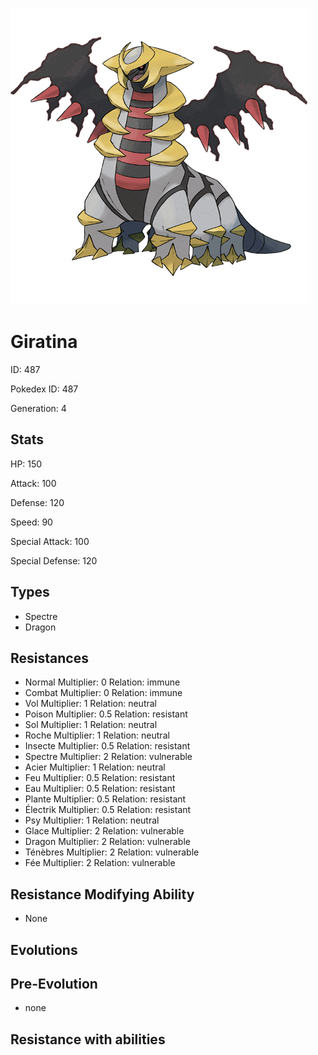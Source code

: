 ![](https://raw.githubusercontent.com/PokeAPI/sprites/master/sprites/pokemon/other/official-artwork/487.png)

# Giratina
ID: 487

Pokedex ID: 487

Generation: 4

## Stats

HP: 150

Attack: 100

Defense: 120

Speed: 90

Special Attack: 100

Special Defense: 120

## Types

- Spectre
- Dragon
## Resistances

- Normal Multiplier: 0 Relation: immune
- Combat Multiplier: 0 Relation: immune
- Vol Multiplier: 1 Relation: neutral
- Poison Multiplier: 0.5 Relation: resistant
- Sol Multiplier: 1 Relation: neutral
- Roche Multiplier: 1 Relation: neutral
- Insecte Multiplier: 0.5 Relation: resistant
- Spectre Multiplier: 2 Relation: vulnerable
- Acier Multiplier: 1 Relation: neutral
- Feu Multiplier: 0.5 Relation: resistant
- Eau Multiplier: 0.5 Relation: resistant
- Plante Multiplier: 0.5 Relation: resistant
- Électrik Multiplier: 0.5 Relation: resistant
- Psy Multiplier: 1 Relation: neutral
- Glace Multiplier: 2 Relation: vulnerable
- Dragon Multiplier: 2 Relation: vulnerable
- Ténèbres Multiplier: 2 Relation: vulnerable
- Fée Multiplier: 2 Relation: vulnerable
## Resistance Modifying Ability

- None

## Evolutions

## Pre-Evolution

- none

## Resistance with abilities
